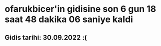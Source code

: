 # ofarukbicer'in gidisine son 6 gun 18 saat 48 dakika 06 saniye kaldi

## Gidis tarihi: 30.09.2022 :(